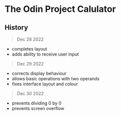 # The Odin Project Calulator

## History

> Dec 28 2022 
- completes layout
- adds ability to receive user input

> Dec 29 2022 
- corrects display behaviour
- allows basic operations with two operands
- fixes interface layout and colour

> Dec 30 2022
- prevents dividing 0 by 0
- prevents screen overflow